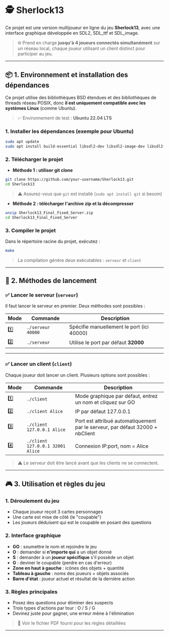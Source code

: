 # 🕵️ Sherlock13

Ce projet est une version multijoueur en ligne du jeu **Sherlock13**, avec une interface graphique développée en SDL2, SDL_ttf et SDL_image.

> 🌐 Prend en charge **jusqu'à 4 joueurs connectés simultanément** sur un réseau local, chaque joueur utilisant un client distinct pour participer au jeu.

---

## 📦 1. Environnement et installation des dépendances

Ce projet utilise des bibliothèques BSD étendues et des bibliothèques de threads réseau POSIX, donc **il est uniquement compatible avec les systèmes Linux** (comme Ubuntu).

> ✅ Environnement de test : **Ubuntu 22.04 LTS**

### 1. Installer les dépendances (exemple pour Ubuntu)

```bash
sudo apt update
sudo apt install build-essential libsdl2-dev libsdl2-image-dev libsdl2-ttf-dev libbsd-dev git
```

### 2. Télécharger le projet

- **Méthode 1 : utiliser git clone**

```bash
git clone https://github.com/your-username/Sherlock13.git
cd Sherlock13
```

> ⚠️ Assurez-vous que `git` est installé (`sudo apt install git` si besoin)

- **Méthode 2 : télécharger l'archive zip et la décompresser**

```bash
unzip Sherlock13_Final_Fixed_Server.zip
cd Sherlock13_Final_Fixed_Server
```

### 3. Compiler le projet

Dans le répertoire racine du projet, exécutez :

```bash
make
```

> La compilation génère deux exécutables : `serveur` et `client`

---

## 🚀 2. Méthodes de lancement

### ✅ Lancer le serveur (`serveur`)

Il faut lancer le serveur en premier. Deux méthodes sont possibles :

| Mode | Commande | Description |
|------|----------|-------------|
| 1️⃣  | `./serveur 40000` | Spécifie manuellement le port (ici 40000) |
| 2️⃣  | `./serveur`       | Utilise le port par défaut **32000** |

---

### ✅ Lancer un client (`client`)

Chaque joueur doit lancer un client. Plusieurs options sont possibles :

| Mode | Commande | Description |
|------|----------|-------------|
| 1️⃣  | `./client`                       | Mode graphique par défaut, entrez un nom et cliquez sur GO |
| 2️⃣  | `./client Alice`                 | IP par défaut 127.0.0.1 |
| 3️⃣  | `./client 127.0.0.1 Alice`       | Port est attribué automatiquement par le serveur, par défaut 32000 + nbClient |
| 4️⃣  | `./client 127.0.0.1 32001 Alice` | Connexion IP:port, nom = Alice |

> ⚠️ Le serveur doit être lancé avant que les clients ne se connectent.

---

## 🎮 3. Utilisation et règles du jeu

### 1. Déroulement du jeu

- Chaque joueur reçoit 3 cartes personnages
- Une carte est mise de côté (le "coupable")
- Les joueurs déduisent qui est le coupable en posant des questions

### 2. Interface graphique

- **GO** : soumettre le nom et rejoindre le jeu
- **O** : demander si **n'importe qui** a un objet donné
- **S** : demander à un **joueur spécifique** s'il possède un objet
- **G** : deviner le coupable (perdre en cas d'erreur)
- **Zone en haut à gauche** : icônes des objets + quantité
- **Tableau à gauche** : noms des joueurs + objets associés
- **Barre d'état** : joueur actuel et résultat de la dernière action

### 3. Règles principales

- Posez des questions pour éliminer des suspects
- Trois types d'actions par tour : O / S / G
- Devinez juste pour gagner, une erreur mène à l'élimination

> 📘 Voir le fichier PDF fourni pour les règles détaillées

---
